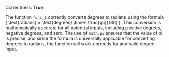 Correctness: **True**.

The function `func_1` correctly converts degrees to radians using the formula \( \text{radians} = \text{degrees} \times \frac{\pi}{180} \). This conversion is mathematically accurate for all potential inputs, including positive degrees, negative degrees, and zero. The use of `math.pi` ensures that the value of pi is precise, and since the formula is universally applicable for converting degrees to radians, the function will work correctly for any valid degree input.